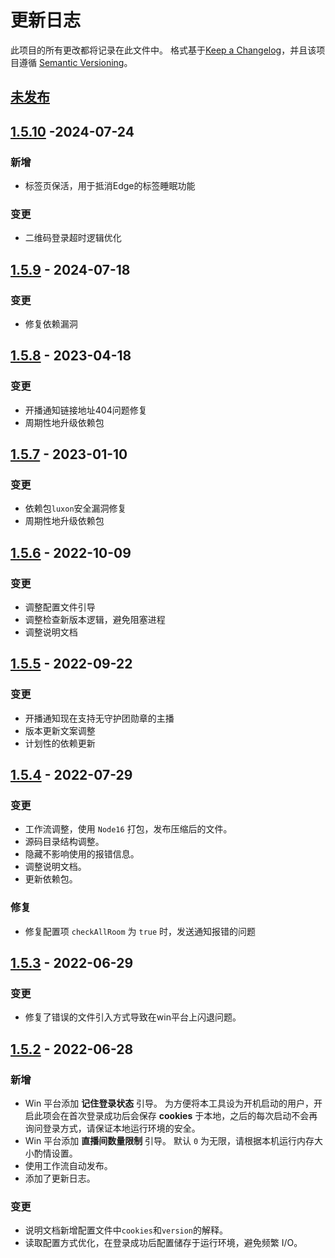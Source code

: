 # 更新日志
此项目的所有更改都将记录在此文件中。
格式基于[Keep a Changelog](https://keepachangelog.com/en/1.0.0/)，并且该项目遵循 [Semantic Versioning](https://semver.org/spec/v2.0.0.html)。

## [未发布]  

## [1.5.10] -2024-07-24
### 新增  
* 标签页保活，用于抵消Edge的标签睡眠功能  
### 变更  
* 二维码登录超时逻辑优化  

## [1.5.9] - 2024-07-18
### 变更
* 修复依赖漏洞

## [1.5.8] - 2023-04-18
### 变更
* 开播通知链接地址404问题修复
* 周期性地升级依赖包

## [1.5.7] - 2023-01-10
### 变更
* 依赖包`luxon`安全漏洞修复
* 周期性地升级依赖包

## [1.5.6] - 2022-10-09
### 变更
* 调整配置文件引导
* 调整检查新版本逻辑，避免阻塞进程
* 调整说明文档

## [1.5.5] - 2022-09-22
### 变更
* 开播通知现在支持无守护团勋章的主播
* 版本更新文案调整
* 计划性的依赖更新
## [1.5.4] - 2022-07-29
### 变更
* 工作流调整，使用 `Node16` 打包，发布压缩后的文件。
* 源码目录结构调整。
* 隐藏不影响使用的报错信息。
* 调整说明文档。
* 更新依赖包。
### 修复
* 修复配置项 `checkAllRoom` 为 `true` 时，发送通知报错的问题

## [1.5.3] - 2022-06-29

### 变更
* 修复了错误的文件引入方式导致在win平台上闪退问题。

## [1.5.2] - 2022-06-28
### 新增
* Win 平台添加 **记住登录状态** 引导。
  为方便将本工具设为开机启动的用户，开启此项会在首次登录成功后会保存 **cookies** 于本地，之后的每次启动不会再询问登录方式，请保证本地运行环境的安全。
* Win 平台添加 **直播间数量限制** 引导。
  默认 `0` 为无限，请根据本机运行内存大小酌情设置。
* 使用工作流自动发布。
* 添加了更新日志。

### 变更
* 说明文档新增配置文件中`cookies`和`version`的解释。
* 读取配置方式优化，在登录成功后配置储存于运行环境，避免频繁 I/O。

[未发布]: https://github.com/shaww855/acfun-live/compare/main...dev
[1.5.10]: https://github.com/shaww855/acfun-live/compare/v1.5.9...v1.5.10
[1.5.9]: https://github.com/shaww855/acfun-live/compare/v1.5.8...v1.5.9
[1.5.8]: https://github.com/shaww855/acfun-live/compare/v1.5.7...v1.5.8
[1.5.7]: https://github.com/shaww855/acfun-live/compare/v1.5.6...v1.5.7
[1.5.6]: https://github.com/shaww855/acfun-live/compare/v1.5.5...v1.5.6
[1.5.5]: https://github.com/shaww855/acfun-live/compare/v1.5.4...v1.5.5
[1.5.4]: https://github.com/shaww855/acfun-live/compare/v1.5.3...v1.5.4
[1.5.3]: https://github.com/shaww855/acfun-live/compare/v1.5.2...v1.5.3
[1.5.2]: https://github.com/shaww855/acfun-live/releases/tag/v1.5.2
